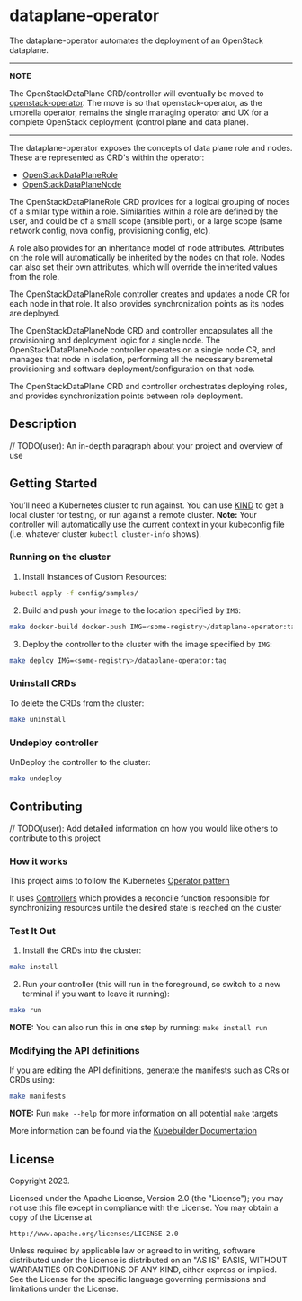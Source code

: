# dataplane-operator
The dataplane-operator automates the deployment of an OpenStack dataplane.

---
**NOTE**

The OpenStackDataPlane CRD/controller will eventually be moved to
[openstack-operator](https://github.com/openstack-k8s-operator/openstack-operator).
The move is so that openstack-operator, as the umbrella operator, remains the
single managing operator and UX for a complete OpenStack deployment
(control plane and data plane).

---

The dataplane-operator exposes the concepts of data plane role and nodes. These
are represented as CRD's within the operator:

* [OpenStackDataPlaneRole](https://github.com/openstack-k8s-operators/dataplane-operator/blob/main/config/crd/bases/dataplane.openstack.org_openstackdataplaneroles.yaml)
* [OpenStackDataPlaneNode](https://github.com/openstack-k8s-operators/dataplane-operator/blob/main/config/crd/bases/dataplane.openstack.org_openstackdataplanenodes.yaml)

The OpenStackDataPlaneRole CRD provides for a logical grouping of nodes of a
similar type within a role.  Similarities within a role are defined by the
user, and could be of a small scope (ansible port), or a large scope (same
network config, nova config, provisioning config, etc).

A role also provides for an inheritance model of node attributes. Attributes on
the role will automatically be inherited by the nodes on that role. Nodes can
also set their own attributes, which will override the inherited values from
the role.

The OpenStackDataPlaneRole controller creates and updates a node CR for each
node in that role. It also provides synchronization points as its nodes are
deployed.

The OpenStackDataPlaneNode CRD and controller encapsulates all the provisioning
and deployment logic for a single node. The OpenStackDataPlaneNode controller
operates on a single node CR, and manages that node in isolation, performing
all the necessary baremetal provisioning and software deployment/configuration
on that node.

The OpenStackDataPlane CRD and controller orchestrates deploying roles, and
provides synchronization points between role deployment.

## Description
// TODO(user): An in-depth paragraph about your project and overview of use

## Getting Started
You’ll need a Kubernetes cluster to run against. You can use [KIND](https://sigs.k8s.io/kind) to get a local cluster for testing, or run against a remote cluster.
**Note:** Your controller will automatically use the current context in your kubeconfig file (i.e. whatever cluster `kubectl cluster-info` shows).

### Running on the cluster
1. Install Instances of Custom Resources:

```sh
kubectl apply -f config/samples/
```

2. Build and push your image to the location specified by `IMG`:

```sh
make docker-build docker-push IMG=<some-registry>/dataplane-operator:tag
```

3. Deploy the controller to the cluster with the image specified by `IMG`:

```sh
make deploy IMG=<some-registry>/dataplane-operator:tag
```

### Uninstall CRDs
To delete the CRDs from the cluster:

```sh
make uninstall
```

### Undeploy controller
UnDeploy the controller to the cluster:

```sh
make undeploy
```

## Contributing
// TODO(user): Add detailed information on how you would like others to contribute to this project

### How it works
This project aims to follow the Kubernetes [Operator pattern](https://kubernetes.io/docs/concepts/extend-kubernetes/operator/)

It uses [Controllers](https://kubernetes.io/docs/concepts/architecture/controller/)
which provides a reconcile function responsible for synchronizing resources untile the desired state is reached on the cluster

### Test It Out
1. Install the CRDs into the cluster:

```sh
make install
```

2. Run your controller (this will run in the foreground, so switch to a new terminal if you want to leave it running):

```sh
make run
```

**NOTE:** You can also run this in one step by running: `make install run`

### Modifying the API definitions
If you are editing the API definitions, generate the manifests such as CRs or CRDs using:

```sh
make manifests
```

**NOTE:** Run `make --help` for more information on all potential `make` targets

More information can be found via the [Kubebuilder Documentation](https://book.kubebuilder.io/introduction.html)

## License

Copyright 2023.

Licensed under the Apache License, Version 2.0 (the "License");
you may not use this file except in compliance with the License.
You may obtain a copy of the License at

    http://www.apache.org/licenses/LICENSE-2.0

Unless required by applicable law or agreed to in writing, software
distributed under the License is distributed on an "AS IS" BASIS,
WITHOUT WARRANTIES OR CONDITIONS OF ANY KIND, either express or implied.
See the License for the specific language governing permissions and
limitations under the License.
